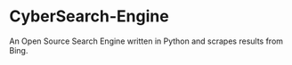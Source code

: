 # CyberSearch-Engine
An Open Source Search Engine written in Python and scrapes results from Bing.


